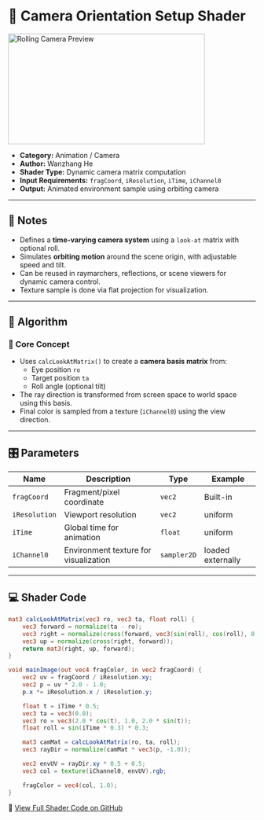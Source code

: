 # 🧩 Camera Orientation Setup Shader

<img src="../../../../shaders/screenshots/animation/RollingRefraction.gif" alt="Rolling Camera Preview" width="400" height="225">

- **Category:** Animation / Camera  
- **Author:** Wanzhang He  
- **Shader Type:** Dynamic camera matrix computation  
- **Input Requirements:** `fragCoord`, `iResolution`, `iTime`, `iChannel0`  
- **Output:** Animated environment sample using orbiting camera

---

## 📌 Notes

- Defines a **time-varying camera system** using a `look-at` matrix with optional roll.
- Simulates **orbiting motion** around the scene origin, with adjustable speed and tilt.
- Can be reused in raymarchers, reflections, or scene viewers for dynamic camera control.
- Texture sample is done via flat projection for visualization.

---

## 🧠 Algorithm

### 🔷 Core Concept

- Uses `calcLookAtMatrix()` to create a **camera basis matrix** from:
  - Eye position `ro`
  - Target position `ta`
  - Roll angle (optional tilt)
- The ray direction is transformed from screen space to world space using this basis.
- Final color is sampled from a texture (`iChannel0`) using the view direction.

---

## 🎛️ Parameters

| Name         | Description                          | Type     | Example              |
|--------------|--------------------------------------|----------|-----------------------|
| `fragCoord`  | Fragment/pixel coordinate            | `vec2`   | Built-in              |
| `iResolution`| Viewport resolution                  | `vec2`   | uniform               |
| `iTime`      | Global time for animation            | `float`  | uniform               |
| `iChannel0`  | Environment texture for visualization| `sampler2D` | loaded externally  |

---

## 💻 Shader Code

```glsl
mat3 calcLookAtMatrix(vec3 ro, vec3 ta, float roll) {
    vec3 forward = normalize(ta - ro);
    vec3 right = normalize(cross(forward, vec3(sin(roll), cos(roll), 0.0)));
    vec3 up = normalize(cross(right, forward));
    return mat3(right, up, forward);
}

void mainImage(out vec4 fragColor, in vec2 fragCoord) {
    vec2 uv = fragCoord / iResolution.xy;
    vec2 p = uv * 2.0 - 1.0;
    p.x *= iResolution.x / iResolution.y;

    float t = iTime * 0.5;
    vec3 ta = vec3(0.0);
    vec3 ro = vec3(2.0 * cos(t), 1.0, 2.0 * sin(t));
    float roll = sin(iTime * 0.3) * 0.3;

    mat3 camMat = calcLookAtMatrix(ro, ta, roll);
    vec3 rayDir = normalize(camMat * vec3(p, -1.0));

    vec2 envUV = rayDir.xy * 0.5 + 0.5;
    vec3 col = texture(iChannel0, envUV).rgb;

    fragColor = vec4(col, 1.0);
}
```
🔗 [View Full Shader Code on GitHub](https://github.com/friedaxvictoria/procedural_shader_framework/blob/main/shaders/shaders/animation/calcLookAtMatrix.glsl)
